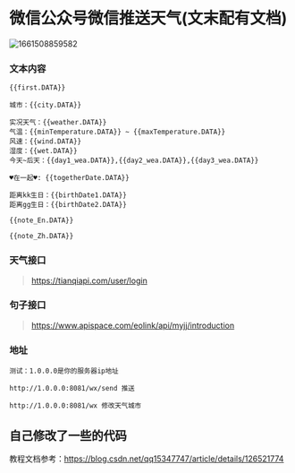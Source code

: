 # 微信公众号微信推送天气(文末配有文档)
![1661508859582](https://user-images.githubusercontent.com/50910542/186882354-d22a00b7-75a7-4b4b-9c47-8a178a874b43.jpg)

### 文本内容
```
{{first.DATA}}

城市：{{city.DATA}}

实况天气：{{weather.DATA}}
气温：{{minTemperature.DATA}} ~ {{maxTemperature.DATA}}
风速：{{wind.DATA}}
湿度：{{wet.DATA}}
今天~后天：{{day1_wea.DATA}},{{day2_wea.DATA}},{{day3_wea.DATA}}

♥在一起♥: {{togetherDate.DATA}}

距离kk生日：{{birthDate1.DATA}}
距离gg生日：{{birthDate2.DATA}}

{{note_En.DATA}}

{{note_Zh.DATA}}

```
### 天气接口
> https://tianqiapi.com/user/login
### 句子接口
> https://www.apispace.com/eolink/api/myjj/introduction

### 地址
```
测试：1.0.0.0是你的服务器ip地址

http://1.0.0.0:8081/wx/send 推送

http://1.0.0.0:8081/wx 修改天气城市
```
## 自己修改了一些的代码
教程文档参考：https://blog.csdn.net/qq15347747/article/details/126521774

